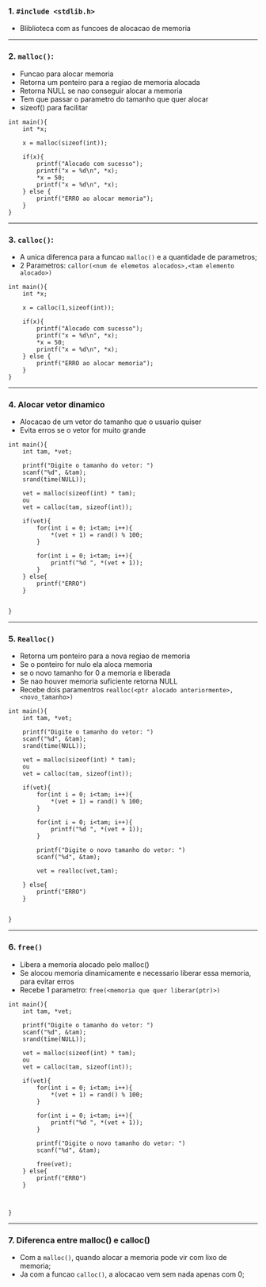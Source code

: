 

### 1. `#include <stdlib.h>`
- Bliblioteca com as funcoes de alocacao de memoria

---
### 2. `malloc()`: 
- Funcao para alocar memoria
- Retorna um ponteiro para a regiao de memoria alocada 
- Retorna NULL se nao conseguir alocar a memoria
- Tem que passar o parametro do tamanho que quer alocar
- sizeof() para facilitar
```
int main(){
	int *x;

	x = malloc(sizeof(int));

	if(x){
		printf("Alocado com sucesso");
		printf("x = %d\n", *x);
		*x = 50;
		printf("x = %d\n", *x);
	} else {
		printf("ERRO ao alocar memoria");
	}
}
```
---
### 3. `calloc()`:
- A unica diferenca para a funcao `malloc()` e a quantidade de parametros;
- 2 Parametros: `callor(<num de elemetos alocados>,<tam elemento alocado>)`
```
int main(){
	int *x;

	x = calloc(1,sizeof(int));

	if(x){
		printf("Alocado com sucesso");
		printf("x = %d\n", *x);
		*x = 50;
		printf("x = %d\n", *x);
	} else {
		printf("ERRO ao alocar memoria");
	}
}
```
---
### 4. Alocar vetor dinamico
- Alocacao de um vetor do tamanho que o usuario quiser
- Evita erros se o vetor for muito grande
```
int main(){
	int tam, *vet;

	printf("Digite o tamanho do vetor: ")
	scanf("%d", &tam);
	srand(time(NULL));

	vet = malloc(sizeof(int) * tam);
	ou 
	vet = calloc(tam, sizeof(int));

	if(vet){
		for(int i = 0; i<tam; i++){
			*(vet + 1) = rand() % 100;			
		}

		for(int i = 0; i<tam; i++){
			printf("%d ", *(vet + 1));
		}
	} else{
		printf("ERRO")
	}


}
```
---
### 5. `Realloc()`

- Retorna um ponteiro para a nova regiao de memoria
- Se o ponteiro for nulo ela aloca memoria
- se o novo tamanho for 0 a memoria e liberada
- Se nao houver memoria suficiente retorna NULL
- Recebe dois paramentros `realloc(<ptr alocado anteriormente>,<novo_tamanho>)`
```
int main(){
	int tam, *vet;

	printf("Digite o tamanho do vetor: ")
	scanf("%d", &tam);
	srand(time(NULL));

	vet = malloc(sizeof(int) * tam);
	ou 
	vet = calloc(tam, sizeof(int));

	if(vet){
		for(int i = 0; i<tam; i++){
			*(vet + 1) = rand() % 100;			
		}

		for(int i = 0; i<tam; i++){
			printf("%d ", *(vet + 1));
		}

		printf("Digite o novo tamanho do vetor: ")
		scanf("%d", &tam);

		vet = realloc(vet,tam);
		
	} else{
		printf("ERRO")
	}


}
```

---
### 6. `free()`

- Libera a memoria alocado pelo malloc()
- Se alocou memoria dinamicamente e necessario liberar essa memoria, para evitar erros
- Recebe 1 parametro: `free(<memoria que quer liberar(ptr)>)` 

```
int main(){
	int tam, *vet;

	printf("Digite o tamanho do vetor: ")
	scanf("%d", &tam);
	srand(time(NULL));

	vet = malloc(sizeof(int) * tam);
	ou 
	vet = calloc(tam, sizeof(int));

	if(vet){
		for(int i = 0; i<tam; i++){
			*(vet + 1) = rand() % 100;			
		}

		for(int i = 0; i<tam; i++){
			printf("%d ", *(vet + 1));
		}

		printf("Digite o novo tamanho do vetor: ")
		scanf("%d", &tam);	

		free(vet);
	} else{
		printf("ERRO")
	}
	


}
```

---
### 7. Diferenca entre malloc() e calloc()

- Com a `malloc()`, quando alocar a memoria pode vir com lixo de memoria;
- Ja com a funcao `calloc()`, a alocacao vem sem nada apenas com 0;
